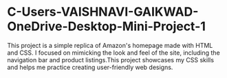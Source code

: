 # C-Users-VAISHNAVI-GAIKWAD-OneDrive-Desktop-Mini-Project-1
This project is a simple replica of Amazon's homepage made with HTML and CSS. I focused on mimicking the look and feel of the site, including the navigation bar and product listings.This project showcases my CSS skills and helps me practice creating user-friendly web designs.
